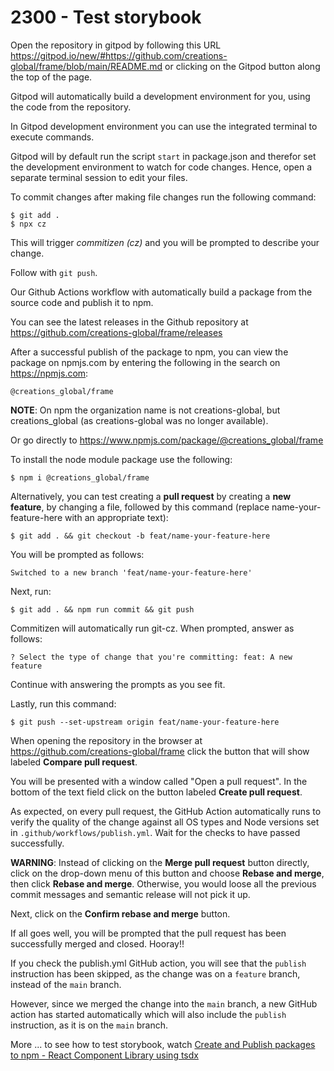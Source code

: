# 2300 - Test storybook

Open the repository in gitpod by following this URL https://gitpod.io/new/#https://github.com/creations-global/frame/blob/main/README.md or clicking on the Gitpod button along the top of the page.

Gitpod will automatically build a development environment for you, using the code from the repository.

In Gitpod development environment you can use the integrated terminal to execute commands.

Gitpod will by default run the script ```start``` in package.json and therefor set the development environment to watch for code changes. Hence, open a separate terminal session to edit your files.

To commit changes after making file changes run the following command:

```
$ git add .
$ npx cz
```

This will trigger *commitizen (cz)* and you will be prompted to describe your change. 

Follow with ```git push```.

Our Github Actions workflow with automatically build a package from the source code and publish it to npm.

You can see the latest releases in the Github repository at https://github.com/creations-global/frame/releases

After a successful publish of the package to npm, you can view the package on npmjs.com by entering the following in the search on https://npmjs.com:

```
@creations_global/frame
```

**NOTE**: On npm the organization name is not creations-global, but creations_global (as creations-global was no longer available).

Or go directly to https://www.npmjs.com/package/@creations_global/frame

To install the node module package use the following:

```
$ npm i @creations_global/frame
```

Alternatively, you can test creating a **pull request** by creating a **new feature**, by changing a file, followed by this command (replace name-your-feature-here with an appropriate text):

```
$ git add . && git checkout -b feat/name-your-feature-here
```

You will be prompted as follows:

```
Switched to a new branch 'feat/name-your-feature-here'
```

Next, run:

```
$ git add . && npm run commit && git push
```

Commitizen will automatically run git-cz. When prompted, answer as follows:

```
? Select the type of change that you're committing: feat: A new feature
```

Continue with answering the prompts as you see fit.

Lastly, run this command:

```
$ git push --set-upstream origin feat/name-your-feature-here
```

When opening the repository in the browser at https://github.com/creations-global/frame click the button that will show labeled **Compare pull request**.

You will be presented with a window called "Open a pull request". In the bottom of the text field click on the button labeled **Create pull request**.

As expected, on every pull request, the GitHub Action automatically runs to verify the quality of the change against all OS types and Node versions set in ```.github/workflows/publish.yml```. Wait for the checks to have passed successfully.

**WARNING**: Instead of clicking on the **Merge pull request** button directly, click on the drop-down menu of this button and choose **Rebase and merge**, then click **Rebase and merge**. Otherwise, you would loose all the previous commit messages and semantic release will not pick it up.

Next, click on the **Confirm rebase and merge** button.

If all goes well, you will be prompted that the pull request has been successfully merged and closed. Hooray!!

If you check the publish.yml GitHub action, you will see that the ```publish``` instruction has been skipped, as the change was on a ```feature``` branch, instead of the ```main``` branch.

However, since we merged the change into the ```main``` branch, a new GitHub action has started automatically which will also include the ```publish``` instruction, as it is on the ```main``` branch.

More ... to see how to test storybook, watch [Create and Publish packages to npm - React Component Library using tsdx](https://www.youtube.com/watch?v=aVFasPXkyRE)

